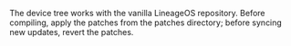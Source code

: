 The device tree works with the vanilla LineageOS repository. Before compiling, apply the patches from the patches directory; before syncing new updates, revert the patches.
